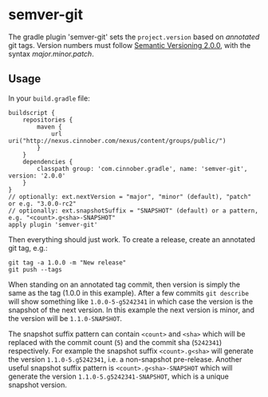 # semver-git #

The gradle plugin 'semver-git' sets the `project.version` based on _annotated_ git tags.
Version numbers must follow [Semantic Versioning 2.0.0](http://semver.org/spec/v2.0.0.html), with the syntax _major.minor.patch_.

## Usage ##

In your `build.gradle` file:

    buildscript {
        repositories {
            maven {
                url uri("http://nexus.cinnober.com/nexus/content/groups/public/")
            }
        }
        dependencies {
            classpath group: 'com.cinnober.gradle', name: 'semver-git', version: '2.0.0'
        }
    }
    // optionally: ext.nextVersion = "major", "minor" (default), "patch" or e.g. "3.0.0-rc2"
    // optionally: ext.snapshotSuffix = "SNAPSHOT" (default) or a pattern, e.g. "<count>.g<sha>-SNAPSHOT"
    apply plugin 'semver-git'

Then everything should just work. To create a release, create an annotated git tag, e.g.:

    git tag -a 1.0.0 -m "New release"
    git push --tags

When standing on an annotated tag commit, then version is simply the same as the tag (1.0.0 in this example).
After a few commits `git describe` will show something like `1.0.0-5-g5242341` in which case the version
is the snapshot of the next version. In this example the next version is minor, and the version will be
`1.1.0-SNAPSHOT`.

The snapshot suffix pattern can contain `<count>` and `<sha>` which will be replaced with the commit count (`5`)
and the commit sha (`5242341`) respectively. For example the snapshot suffix `<count>.g<sha>` will generate
the version `1.1.0-5.g5242341`, i.e. a non-snapshot pre-release.
Another useful snapshot suffix pattern is `<count>.g<sha>-SNAPSHOT` which will generate the version
`1.1.0-5.g5242341-SNAPSHOT`, which is a unique snapshot version.
